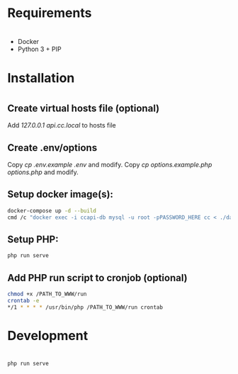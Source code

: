 #
# 
# Requirements
#
#

- Docker
- Python 3 + PIP

#
# 
# Installation
#
#

## Create virtual hosts file (optional)

Add *127.0.0.1 api.cc.local* to hosts file
## Create .env/options

Copy *cp .env.example .env* and modify.
Copy *cp options.example.php options.php* and modify.

## Setup docker image(s):

```bash
docker-compose up -d --build
cmd /c "docker exec -i ccapi-db mysql -u root -pPASSWORD_HERE cc < ./database/init.sql"
```

## Setup PHP:

```bash
php run serve
```

## Add PHP run script to cronjob (optional)

```bash
chmod +x /PATH_TO_WWW/run
crontab -e
*/1 * * * * /usr/bin/php /PATH_TO_WWW/run crontab
```

#
# 
# Development
#
#

```bash
php run serve
```
